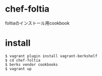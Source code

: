 # chef-foltia
  
foltiaのインストール用cookbook  
  
# install  
```
$ vagrant plugin install vagrant-berkshelf  
$ cd chef-foltia  
$ berks vendor cookbooks  
$ vagrant up  
```